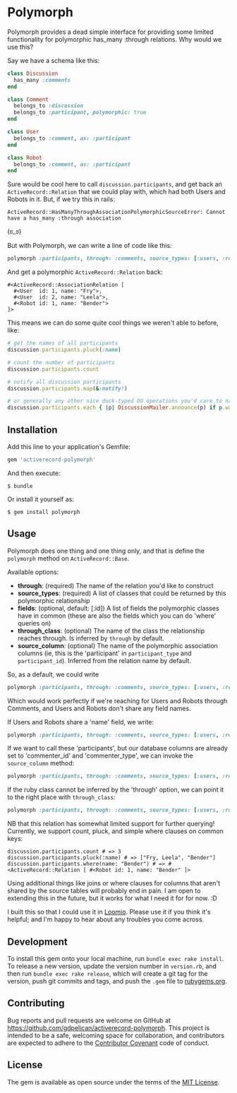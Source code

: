 # Polymorph

Polymorph provides a dead simple interface for providing some limited functionality for polymorphic has_many :through relations. Why would we use this?

Say we have a schema like this:
```ruby
class Discussion
  has_many :comments
end

class Comment
  belongs_to :discussion
  belongs_to :participant, polymorphic: true
end

class User
  belongs_to :comment, as: :participant
end

class Robot
  belongs_to :comment, as: :participant
end
```

Sure would be cool here to call `discussion.participants`, and get back an `ActiveRecord::Relation` that we could play with, which had both Users and Robots in it. But, if we try this in rails:

```
ActiveRecord::HasManyThroughAssociationPolymorphicSourceError: Cannot have a has_many :through association
```
(ಠ_ಠ)

But with Polymorph, we can write a line of code like this:

```ruby
polymorph :participants, through: :comments, source_types: [:users, :robots], fields: [:id, :name]
```

And get a polymorphic `ActiveRecord::Relation` back:

```
#<ActiveRecord::AssociationRelation [
  #<User  id: 1, name: "Fry">,
  #<User  id: 2, name: "Leela">,
  #<Robot id: 1, name: "Bender">
]>
```

This means we can do some quite cool things we weren't able to before, like:

```ruby
# get the names of all participants
discussion.participants.pluck(:name)
```

```ruby
# count the number of participants
discussion.participants.count
```

```ruby
# notify all discussion participants
discussion.participants.map(&:notify!)
```

```ruby
# or generally any other nice duck-typed OO operations you'd care to name
discussion.participants.each { |p| DiscussionMailer.announce(p) if p.wants_emails? }
```

## Installation

Add this line to your application's Gemfile:

```ruby
gem 'activerecord-polymorph'
```

And then execute:

    $ bundle

Or install it yourself as:

    $ gem install polymorph

## Usage

Polymorph does one thing and one thing only, and that is define the `polymorph` method on `ActiveRecord::Base`.

Available options:

- **through**:      (required) The name of the relation you'd like to construct
- **source_types**: (required) A list of classes that could be returned by this polymorphic relationship
- **fields**:       (optional, default: [:id]) A list of fields the polymorphic classes have in common (these are also the fields which you can do 'where' queries on)
- **through_class**: (optional) The name of the class the relationship reaches through. Is inferred by `through` by default.
- **source_column**: (optional) The name of the polymorphic association columns (ie, this is the 'participant' in `participant_type` and `participant_id`). Inferred from the relation name by default.

So, as a default, we could write
```ruby
polymorph :participants, through: :comments, source_types: [:users, :robots]
```

Which would work perfectly if we're reaching for Users and Robots through Comments, and Users and Robots don't share any field names.

If Users and Robots share a 'name' field, we write:

```ruby
polymorph :participants, through: :comments, source_types: [:users, :robots], fields: [:id, :name]
```

If we want to call these 'participants', but our database columns are already set to 'commenter_id' and 'commenter_type', we can invoke the `source_column` method:

```ruby
polymorph :participants, through: :comments, source_types: [:users, :robots], source_column: :commenter
```

If the ruby class cannot be inferred by the 'through' option, we can point it to the right place with `through_class`:

```ruby
polymorph :participants, through: :comments, source_types: [:users, :robots], through_class: Comments::Base
```

NB that this relation has somewhat limited support for further querying! Currently, we support count, pluck, and simple where clauses on common keys:

```
discussion.participants.count # => 3
discussion.participants.pluck(:name) # => ["Fry, Leela", "Bender"]
discussion.participants.where(name: "Bender") # => #<ActiveRecord::Relation [ #<Robot id: 1, name: "Bender" ]>
```

Using additional things like joins or where clauses for columns that aren't shared by the source tables will probably end in pain. I am open to extending this in the future, but it works for what I need it for for now. :D

I built this so that I could use it in [Loomio](https://github.com/loomio/loomio). Please use it if you think it's helpful; and I'm happy to hear about any troubles you come across.

## Development

To install this gem onto your local machine, run `bundle exec rake install`. To release a new version, update the version number in `version.rb`, and then run `bundle exec rake release`, which will create a git tag for the version, push git commits and tags, and push the `.gem` file to [rubygems.org](https://rubygems.org).

## Contributing

Bug reports and pull requests are welcome on GitHub at https://github.com/gdpelican/activerecord-polymorph. This project is intended to be a safe, welcoming space for collaboration, and contributors are expected to adhere to the [Contributor Covenant](http://contributor-covenant.org) code of conduct.

## License

The gem is available as open source under the terms of the [MIT License](http://opensource.org/licenses/MIT).
